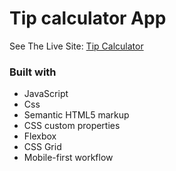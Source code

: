 # Tip calculator App

See The Live Site: [Tip Calculator](https://aldothedev.github.io/Calculator/)

### Built with

- JavaScript
- Css
- Semantic HTML5 markup
- CSS custom properties
- Flexbox
- CSS Grid
- Mobile-first workflow


